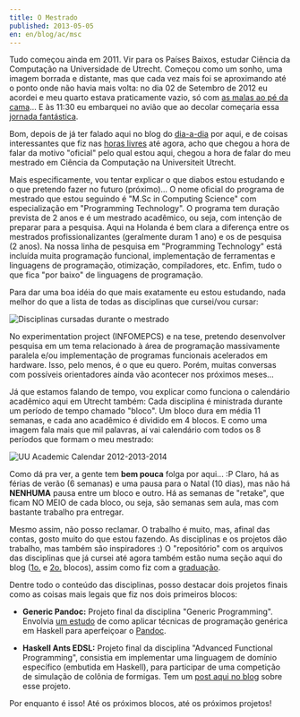 ```yaml
---
title: O Mestrado
published: 2013-05-05
en: en/blog/ac/msc
---
```


Tudo começou ainda em 2011.
Vir para os Países Baixos, estudar Ciência da Computação na Universidade de Utrecht.
Começou como um sonho, uma imagem borrada e distante, mas que cada vez mais foi se aproximando até o ponto onde não havia mais volta:
no dia 02 de Setembro de 2012 eu acordei e meu quarto estava praticamente vazio, só com [as malas ao pé da cama][1]...
E às 11:30 eu embarquei no avião que ao decolar começaria essa [jornada fantástica][2].

Bom, depois de já ter falado aqui no blog do [dia-a-dia][3] por aqui, e de coisas interessantes que fiz nas [horas livres][4] até agora,
acho que chegou a hora de falar da motivo "oficial" pelo qual estou aqui,
chegou a hora de falar do meu mestrado em Ciência da Computação na Universiteit Utrecht.

<!--more-->

Mais especificamente, vou tentar explicar o que diabos estou estudando e o que pretendo fazer no futuro (próximo)...
O nome oficial do programa de mestrado que estou seguindo é "M.Sc in Computing Science" com especialização em "Programming Technology".
O programa tem duração prevista de 2 anos e é um mestrado acadêmico, ou seja, com intenção de preparar para a pesquisa.
Aqui na Holanda é bem clara a diferença entre os mestrados profissionalizantes (geralmente duram 1 ano) e os de pesquisa (2 anos).
Na nossa linha de pesquisa em "Programming Technology" está incluída muita programação funcional,
implementação de ferramentas e linguagens de programação, otimização, compiladores, etc.
Enfim, tudo o que fica "por baixo" de linguagens de programação.

Para dar uma boa idéia do que mais exatamente eu estou estudando,
nada melhor do que a lista de todas as disciplinas que cursei/vou cursar:

![Disciplinas cursadas durante o mestrado](/files/imgs/2013-03_plan.png)

No experimentation project (INFOMEPCS) e na tese, pretendo desenvolver pesquisa em um tema relacionado
à área de programação massivamente paralela e/ou implementação de programas funcionais acelerados em hardware.
Isso, pelo menos, é o que eu quero.
Porém, muitas conversas com possíveis orientadores ainda vão acontecer nos próximos meses...

Já que estamos falando de tempo, vou explicar como funciona o calendário acadêmico aqui em Utrecht também:
Cada disciplina é ministrada durante um período de tempo chamado "bloco".
Um bloco dura em média 11 semanas, e cada ano acadêmico é dividido em 4 blocos.
E como uma imagem fala mais que mil palavras, aí vai calendário com todos os 8 períodos que formam o meu mestrado:

![UU Academic Calendar 2012-2013-2014](/files/imgs/2013-03_master.png)

Como dá pra ver, a gente tem **bem pouca** folga por aqui... :P
Claro, há as férias de verão (6 semanas) e uma pausa para o Natal (10 dias), mas não há **NENHUMA** pausa entre um bloco e outro.
Há as semanas de "retake", que ficam NO MEIO de cada bloco, ou seja, são semanas sem aula, mas com bastante trabalho pra entregar.

Mesmo assim, não posso reclamar.
O trabalho é muito, mas, afinal das contas, gosto muito do que estou fazendo.
As disciplinas e os projetos dão trabalho, mas também são inspiradores :)
O "repositório" com os arquivos das disciplinas que já cursei até agora também
estão numa seção aqui do blog ([1o.][5] e [2o.][6] blocos), assim como fiz com a [graduação][7].

Dentre todo o conteúdo das disciplinas, posso destacar dois projetos finais como as coisas mais legais que fiz nos dois primeiros blocos:

  * **Generic Pandoc:** Projeto final da disciplina "Generic Programming".
    Envolvia [um estudo][8] de como aplicar técnicas de programação genérica em Haskell para aperfeiçoar o [Pandoc][9].

  * **Haskell Ants EDSL:** Projeto final da disciplina "Advanced Functional Programming",
    consistia em implementar uma linguagem de domínio específico (embutida em Haskell),
    para participar de uma competição de simulação de colônia de formigas. 
    Tem um [post aqui no blog][10] sobre esse projeto.

Por enquanto é isso! Até os próximos blocos, até os próximos projetos!

[1]: </pt/blog/ac/de-reis>
[2]: </pt/blog/misc/utrecht-aankomst>
[3]: </pt/blog/misc/dagelijks-leven>
[4]: </pt/blog/misc/dagjes-uit>
[5]: <http://constantijn.alvb.in/msc/cs1>
[6]: <http://constantijn.alvb.in/msc/cs2>
[7]: <http://joaopizani.hopto.org/bsc>
[8]: <http://www.students.science.uu.nl/~3860418/uu/02_infogp/project/report/utf8-lncs-paper.pdf>
[9]: <http://johnmacfarlane.net/pandoc>
[10]: </pt/blog/haskell/haskell-ants-edsl>
